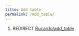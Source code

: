 ```yaml
---
title: Add table
permalink: /Add_table/
---
```


1.  REDIRECT [Bucardo/add_table](/Bucardo/add_table "wikilink")
